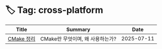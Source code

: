 # 🏷️ Tag: cross-platform

| Title | Summary | Date |
|-------|---------|------|
| [CMake 정리](https://github.com/MinHyeok-lee1/TIL/blob/main/2025/07/11-CMake.md) | CMake란 무엇이며, 왜 사용하는가? | 2025-07-11 |
